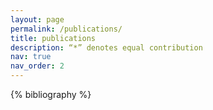 ```yaml
---
layout: page
permalink: /publications/
title: publications
description: “*” denotes equal contribution
nav: true
nav_order: 2
---
```


<!-- _pages/publications.md -->
<div class="publications">

{% bibliography %}

</div>
